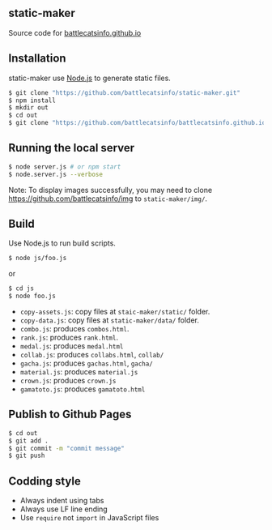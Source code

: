## static-maker

Source code for [battlecatsinfo.github.io](https://github.com/battlecatsinfo/battlecatsinfo.github.io)

## Installation

static-maker use [Node.js](https://nodejs.org/) to generate static files.

```bash
$ git clone "https://github.com/battlecatsinfo/static-maker.git"
$ npm install
$ mkdir out
$ cd out
$ git clone "https://github.com/battlecatsinfo/battlecatsinfo.github.io"
```

## Running the local server

```bash
$ node server.js # or npm start
$ node.server.js --verbose
```

Note: To display images successfully, you may need to clone https://github.com/battlecatsinfo/img to `static-maker/img/`.

## Build

Use Node.js to run build scripts.

```bash
$ node js/foo.js
```

or

```bash
$ cd js
$ node foo.js
```

* `copy-assets.js`: copy files at `staic-maker/static/` folder.
* `copy-data.js`: copy files at `static-maker/data/` folder.
* `combo.js`: produces `combos.html`.
* `rank.js`: produces `rank.html`.
* `medal.js`: produces `medal.html`
* `collab.js`: produces `collabs.html`, `collab/`
* `gacha.js`: produces `gachas.html`, `gacha/`
* `material.js`: produces `material.js`
* `crown.js`: produces `crown.js`
* `gamatoto.js`: produces `gamatoto.html`

## Publish to Github Pages

```bash
$ cd out
$ git add .
$ git commit -m "commit message"
$ git push
```

## Codding style

* Always indent using tabs
* Always use LF line ending
* Use `require` not `import` in JavaScript files
